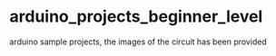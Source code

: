 # arduino_projects_beginner_level
arduino sample projects,
the images of the circuit has been provided
